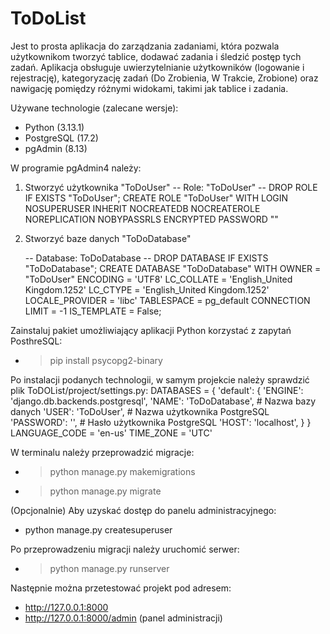 # ToDoList
Jest to prosta aplikacja do zarządzania zadaniami, która pozwala użytkownikom tworzyć tablice, dodawać zadania i śledzić postęp tych zadań. Aplikacja obsługuje uwierzytelnianie użytkowników (logowanie i rejestrację), kategoryzację zadań (Do Zrobienia, W Trakcie, Zrobione) oraz nawigację pomiędzy różnymi widokami, takimi jak tablice i zadania.

Używane technologie (zalecane wersje):
- Python (3.13.1)
- PostgreSQL (17.2)
- pgAdmin (8.13)

W programie pgAdmin4 należy:
1. Stworzyć użytkownika "ToDoUser"
      -- Role: "ToDoUser"
      -- DROP ROLE IF EXISTS "ToDoUser";
      CREATE ROLE "ToDoUser" WITH
        LOGIN
        NOSUPERUSER
        INHERIT
        NOCREATEDB
        NOCREATEROLE
        NOREPLICATION
        NOBYPASSRLS
        ENCRYPTED PASSWORD "<password>"
   
2. Stworzyć baze danych "ToDoDatabase"
   
      -- Database: ToDoDatabase
      -- DROP DATABASE IF EXISTS "ToDoDatabase";
      CREATE DATABASE "ToDoDatabase"
          WITH
          OWNER = "ToDoUser"
          ENCODING = 'UTF8'
          LC_COLLATE = 'English_United Kingdom.1252'
          LC_CTYPE = 'English_United Kingdom.1252'
          LOCALE_PROVIDER = 'libc'
          TABLESPACE = pg_default
          CONNECTION LIMIT = -1
          IS_TEMPLATE = False;

Zainstaluj pakiet umożliwiający aplikacji Python korzystać z zapytań PosthreSQL:
- > pip install psycopg2-binary

Po instalacji podanych technologii, w samym projekcie należy sprawdzić plik ToDOList/project/settings.py:
   DATABASES = {
        'default': {
            'ENGINE': 'django.db.backends.postgresql',
            'NAME': 'ToDoDatabase',    # Nazwa bazy danych
            'USER': 'ToDoUser',        # Nazwa użytkownika PostgreSQL
            'PASSWORD': '<password>',  # Hasło użytkownika PostgreSQL
            'HOST': 'localhost',
        }
    } 
    LANGUAGE_CODE = 'en-us'
    TIME_ZONE = 'UTC'

W terminalu należy przeprowadzić migracje:
- > python manage.py makemigrations
- > python manage.py migrate

(Opcjonalnie) Aby uzyskać dostęp do panelu administracyjnego:
- python manage.py createsuperuser

Po przeprowadzeniu migracji należy uruchomić serwer:
- > python manage.py runserver

Następnie można przetestować projekt pod adresem:
- http://127.0.0.1:8000
- http://127.0.0.1:8000/admin (panel administracji)
